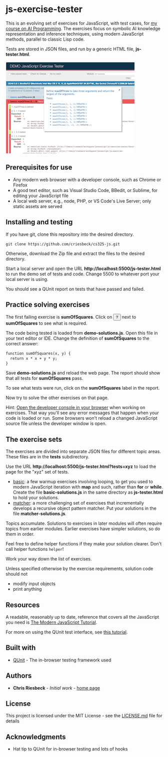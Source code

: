 # js-exercise-tester

This is an evolving set of exercises for JavaScript, with test cases, for 
[my course on AI Programming](http://www.cs.northwestern.edu/academics/courses/325/). 
The exercises focus on symbolic AI knowledge
representation and inference techniques, using
modern JavaScript methods, parallel to classic Lisp code.

Tests are stored in JSON files, and run by a generic HTML file, **js-tester.html**.

![Exercise Tester Screenshot](js-tester.png?raw=true)

## Prerequisites for use

  * Any modern web browser with a developer console, such as Chrome or Firefox
  * A good text editor, such as Visual Studio Code, BBedit, or Sublime, for editing your JavaScript file
  * A local web server, e.g., node, PHP, or VS Code's Live Server; only static assets are served

## Installing and testing

If you have git, clone this repository into the desired directory.

```
git clone https://github.com/criesbeck/cs325-js.git
```

Otherwise, download the Zip file and extract the files to the desired directory.

Start a local server and open the URL **http://localhost:5500/js-tester.html** to 
run the demo set of tests and code. Change 5500 to whatever port your local server
is using.

You should see a QUnit report on tests that have passed and failed.

## Practice solving exercises

The first failing exercise is **sumOfSquares**. Click on <button>?</button>
next to **sumOfSquares** to see what is required.

The code being tested is loaded from
**demo-solutions.js**. Open this file in your text editor or IDE. Change the definition
of **sumOfSquares** to the correct answer:

```
function sumOfSquares(x, y) {
  return x * x + y * y;
}
```

Save **demo-solutions.js** and reload the web page. The report should show that all tests for **sumOfSquares** pass. 

To see what tests were run, click on the **sumOfSquares** label in the report.

Now try to solve the other exercises on that page.

Hint: [Open the developer console in your browser](https://developer.mozilla.org/en-US/docs/Learn/Common_questions/What_are_browser_developer_tools#How_to_open_the_devtools_in_your_browser) when working on exercises. That way you'll see any error messages that happen when your code is loaded or run. Some browsers won't reload a changed JavaScript source file unless the developer window is open.

## The exercise sets

The exercises are divided into separate JSON files for different topic areas. These files
are in the **tests** subdirectory.

Use the URL **http://localhost:5500/js-tester.html?tests=xyz**
to load the page for the "xyz" set of tests.

* [basic](https://github.com/criesbeck/cs325-js/blob/master/tests/basic-tests.json): a few 
warmup exercises involving looping, to get you used to modern JavaScript iteration
with **map** and such, rather than **for** or **while**. Create the file
 **basic-solutions.js** in the same directory as **js-tester.html** to hold your solutions.
* [matcher](https://github.com/criesbeck/cs325-js/blob/master/tests/matcher-tests.json): a more
challenging set of exercises that incrementally develops a recursive object pattern matcher.
Put your solutions in the file **matcher-solutions.js**.

Topics accumulate. Solutions to exercises in later modules will often require topics from earlier modules. Earlier exercises have simpler solutions, so do them in order.

Feel free to define helper functions if they make your solution clearer. Don't call helper functions ``helper``!

Work your way down the list of exercises.

Unless specified otherwise by the exercise requirements, solution code should not
* modify input objects
* print anything

## Resources

A readable, reasonably up to date, reference that covers all the JavaScript you need is [The Modern JavaScript Tutorial](https://javascript.info/). 

For more on using the QUnit test interface, see [this tutorial](https://code.tutsplus.com/tutorials/how-to-test-your-javascript-code-with-qunit--net-9077).

## Built with

* [QUnit](https://qunitjs.com/) - The in-browser testing framework used

## Authors

* **Chris Riesbeck** - *Initial work* - [home page](http://www.cs.northwestern.edu/~riesbeck/)


## License

This project is licensed under the MIT License - see the [LICENSE.md](LICENSE.md) file for details

## Acknowledgments

* Hat tip to QUnit for in-browser testing and lots of hooks
